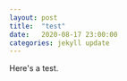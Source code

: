 ```yaml
---
layout: post
title:  "test"
date:   2020-08-17 23:00:00
categories: jekyll update
---
```

Here's a test.

